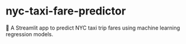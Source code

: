 # nyc-taxi-fare-predictor
🚖 A Streamlit app to predict NYC taxi trip fares using machine learning regression models.
